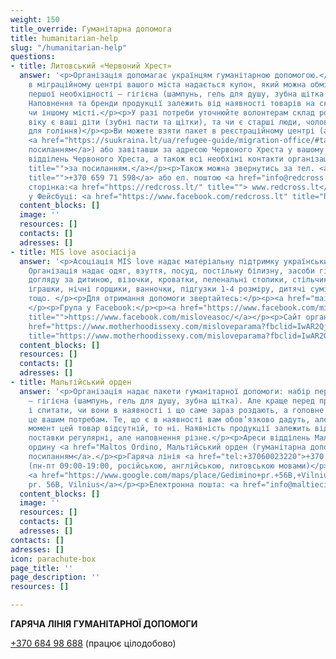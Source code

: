 ```yaml
---
weight: 150
title_override: Гуманітарна допомога
title: humanitarian-help
slug: "/humanitarian-help"
questions:
- title: Литовський «Червоний Хрест»
  answer: '<p>Організація допомагає українцям гуманітарною допомогою.</p><p>При реєстрації
    в міграційному центрі вашого міста надається купон, який можна обміняти на набір
    першої необхідності – гігієна (шампунь, гель для душу, зубна щітка та паста, мило).
    Наповнення та бренди продукції залежить від наявності товарів на складі в тому
    чи іншому місті.</p><p>У разі потреби уточнюйте волонтерам склад родини, якого
    віку є ваші діти (зубні пасти та щітки), та чи є старші люди, чоловіки (приладдя
    для гоління)</p><p>Ви можете взяти пакет в реєстраційному центрі (адреси центрів
    <a href="https://suukraina.lt/ua/refugee-guide/migration-office/#tab-3" title="">за
    посиланням</a>) або завітавши за адресою Червоного Хреста у вашому місті. Адреси
    відділень Червоного Хреста, а також всі необхіні контакти організації <a href="https://suukraina.lt/ua/refugee-guide/contacts/#tab-0:~:text=Red%20Cross%2C%20%D0%A2%D0%BE%D0%B2%D0%B0%D1%80%D0%B8%D1%81%D1%82%D0%B2%D0%BE%20%D0%A7%D0%B5%D1%80%D0%B2%D0%BE%D0%BD%D0%BE%D0%B3%D0%BE%20%D0%A5%D1%80%D0%B5%D1%81%D1%82%D0%B0%20%D0%B2%20%D0%9B%D0%B8%D1%82%D0%B2%D1%96%20(%D0%B3%D1%83%D0%BC%D0%B0%D0%BD%D1%96%D1%82%D0%B0%D1%80%D0%BD%D0%B0%20%D0%B4%D0%BE%D0%BF%D0%BE%D0%BC%D0%BE%D0%B3%D0%B0)%3A"
    title="">за посиланням.</a></p><p>Також можна звернутись за тел. <a href="+37065971598"
    title="">+370 659 71 598</a> або ел. поштою <a href="info@redcross.lt" title="">info@redcross.lt</a></p><p>Офіційна
    сторінка:<a href="https://redcross.lt/" title=""> www.redcross.lt</a></p><p>Сторінка
    у Фейсбуці: <a href="https://www.facebook.com/redcross.lt" title="https://www.facebook.com/redcross.lt">https://www.facebook.com/redcross.lt</a></p>'
  content_blocks: []
  image: ''
  resources: []
  contacts: []
  adresses: []
- title: MIS love asociacija
  answer: '<p>Асоціація MIS love надає матеріальну підтримку українським родинам.
    Організація надає одяг, взуття, посуд, постільну білизну, засоби гігієни, засоби
    догляду за дитиною, візочки, кроватки, пеленальні столики, стільчики для годування,
    іграшки, нічні горщики, ванночки, підгузки 1-4 розміру, дитячі суміщі та пюре,
    тощо. </p><p>Для отримання допомоги звертайтесь:</p><p><a href="mailto:love@motherhood.is">love@motherhood.is</a>
    </p><p>Група у Facebook:</p><p><a href="https://www.facebook.com/misloveasoc/"
    title="">https://www.facebook.com/misloveasoc/</a></p><p>Сайт організації: </p><p><a
    href="https://www.motherhoodissexy.com/misloveparama?fbclid=IwAR2Qj4OdSZwZsU4bncRl23tSpwBM2Whez2M2wCX8n3aAv_xWcXAad-Q62_Q"
    title="https://www.motherhoodissexy.com/misloveparama?fbclid=IwAR2Qj4OdSZwZsU4bncRl23tSpwBM2Whez2M2wCX8n3aAv_xWcXAad-Q62_Q">https://www.motherhoodissexy.com/misloveparama?fbclid=IwAR2Qj4OdSZwZsU4bncRl23tSpwBM2Whez2M2wCX8n3aAv_xWcXAad-Q62_Q</a></p><p></p>'
  content_blocks: []
  resources: []
  contacts: []
  adresses: []
- title: Мальтійський орден
  answer: '<p>Організація надає пакети гуманітарної допомоги: набір першої необхідності
    – гігієна (шампунь, гель для душу, зубна щітка). Але краще перед приходом зателефонувати
    і спитати, чи вони в наявності і що саме зараз роздають, а головне – чи відповідає
    це вашим потребам. Те, що є в наявності вам обов’язково дадуть, але якщо на даний
    момент цей товар відсутній, то ні. Наявність продукції залежить від партнерів:
    поставки регулярні, але наповнення різне.</p><p>Ареси відділень Мальтійського
    ордину <a href="Maltos Ordino, Мальтійський орден (гуманітарна допомога):" title="">за
    посиланням</a>.</p><p>Гаряча лінія <a href="tel:+37060023220">+370 600 23 220</a>
    (пн-пт 09:00-19:00, російською, англійською, литовською мовами)</p><p>Адреса:
    <a href="https://www.google.com/maps/place/Gedimino+pr.+56B,+Vilnius+01110/@54.6888431,25.2619019,17z/data=!3m1!4b1!4m5!3m4!1s0x46dd9409a6eeb601:0x70f519e6b9b56daf!8m2!3d54.6888431!4d25.2640906">Gedimino
    pr. 56B, Vilnius</a></p><p>Електронна пошта: <a href="info@maltieciai.lt" title="">info@maltieciai.lt</a></p><p><br></p>'
  content_blocks: []
  image: ''
  resources: []
  contacts: []
  adresses: []
contacts: []
adresses: []
icon: parachute-box
page_title: ''
page_description: ''
resources: []

---
```

**ГАРЯЧА ЛІНІЯ ГУМАНІТАРНОЇ ДОПОМОГИ**

[+370 684 98 688](+37068498688) (працює цілодобово)